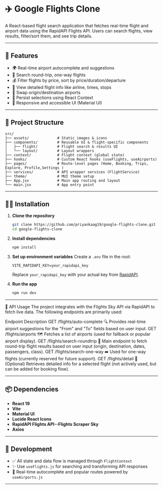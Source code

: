 # ✈️ Google Flights Clone

A React-based flight search application that fetches real-time flight and airport data using the RapidAPI Flights API. Users can search flights, view results, filter/sort them, and see trip details.

---

## 🚀 Features

* 🌍 Real-time airport autocomplete and suggestions
* 🛫 Search round-trip, one-way flights
* 💰 Filter flights by price, sort by price/duration/departure
* 🧳 View detailed flight info like airline, times, stops
* 🔁 Swap origin/destination airports
* 💾 Persist selections using React Context
* 📱 Responsive and accessible UI (Material UI)

---

## 📂 Project Structure

```
src/
├── assets/             # Static images & icons
├── components/         # Reusable UI & flight-specific components
│   ├── flight/         # Flight search & results UI
│   └── layout/         # Layout wrappers
├── context/            # Flight context (global state)
├── hooks/              # Custom React hooks (useFlights, useAirports)
├── pages/              # Route-level pages (Home, Booking, Trips, Explore, Profile,Settings )
├── services/           # API wrapper services (FlightService)
├── theme/              # MUI theme setup
├── App.jsx             # Main app routing and layout
└── main.jsx            # App entry point
```

---

## 🧑‍💻 Installation

1. **Clone the repository**

   ```bash
   git clone https://github.com/priyankaag19/google-flights-clone.git
   cd google-flights-clone
   ```

2. **Install dependencies**

   ```bash
   npm install
   ```

3. **Set up environment variables**
   Create a `.env` file in the root:

   ```
   VITE_RAPIDAPI_KEY=your_rapidapi_key
   ```

   Replace `your_rapidapi_key` with your actual key from [RapidAPI](https://rapidapi.com/skyscanner/api/skyscanner-flight-search).

4. **Run the app**

   ```bash
   npm run dev
   ```

---

🔌 API Usage
The project integrates with the Flights Sky API via RapidAPI to fetch live data. The following endpoints are primarily used:

Endpoint	Description
GET /flights/auto-complete	🔍 Provides real-time airport suggestions for the "From" and "To" fields based on user input.
GET /flights/airports	🗺️ Fetches a list of airports (used for fallback or popular airport display).
GET /flights/search-roundtrip	🔁 Main endpoint to fetch round-trip flight results based on user input (origin, destination, dates, passengers, class).
GET /flights/search-one-way	➡️ Used for one-way flights (currently reserved for future support).
GET /flights/detail	📄 (Optional) Retrieves detailed info for a selected flight (not actively used, but can be added for booking flow).

---

## 📦 Dependencies

* **React 19**
* **Vite**
* **Material UI**
* **Lucide React Icons**
* **RapidAPI Flights API--Flights Scraper Sky**
* **Axios**

---

## 🧪 Development 

* ✅ All state and data flow is managed through `FlightContext`
* ✨ Use `useFlights.js` for searching and transforming API responses
* 📡 Real-time autocomplete and popular routes powered by `useAirports.js`

---
